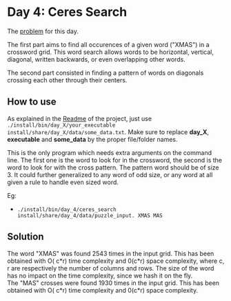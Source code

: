 # Day 4: Ceres Search

The [problem](https://adventofcode.com/2024/day/4) for this day.

The first part aims to find all occurences of a given word ("XMAS") in a crossword grid. This word search allows words to be horizontal, vertical, diagonal, written backwards, or even overlapping other words.

The second part consisted in finding a pattern of words on diagonals crossing each other through their centers.

## How to use

As explained in the [Readme](../../README.md) of the project, just use `./install/bin/day_X/your_executable install/share/day_X/data/some_data.txt`. Make sure to replace **day_X**, **executable** and **some_data** by the proper file/folder names.  

This is the only program which needs extra arguments on the command line. The first one is the word to look for in the crossword, the second is the word to look for with the cross pattern. The pattern word should be of size 3. It could further generalized to any word of odd size, or any word at all given a rule to handle even sized word.

Eg:

- `./install/bin/day_4/ceres_search install/share/day_4/data/puzzle_input. XMAS MAS`

## Solution

The word "XMAS" was found 2543 times in the input grid. This has been obtained with O( c\*r) time complexity and 0(c\*r) space complexity, where c, r are respectively the number of columns and rows. The size of the word has no impact on the time complexity, since we hash it on the fly.  
The "MAS" crosses were found 1930 times in the input grid. This has been obtained with O( c\*r) time complexity and 0(c\*r) space complexity.
